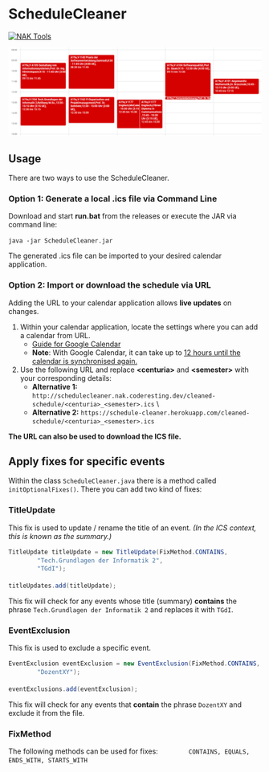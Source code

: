 # ScheduleCleaner

[![NAK Tools](https://img.shields.io/badge/NAK%20Tools-member-blue)](https://nak.coderesting.dev/)

![Comparison](comparison.gif)

## Usage
There are two ways to use the ScheduleCleaner.

### Option 1: Generate a local .ics file via Command Line
Download and start **run.bat** from the releases or execute the JAR via command line:

`java -jar ScheduleCleaner.jar`

The generated .ics file can be imported to your desired calendar application.

### Option 2: Import or download the schedule via URL
Adding the URL to your calendar application allows **live updates** on changes.

1. Within your calendar application, locate the settings where you can add a calendar from URL. <br>
   - [Guide for Google Calendar](https://support.google.com/calendar/answer/37100#:~:text=Use%20a%20link%20to%20add%20a%20public%20calendar)
   - **Note**: With Google Calendar, it can take up to [12 hours until the calendar is synchronised again.](https://support.google.com/calendar/answer/37100?hl=en&ref_topic=1672445/#:~:text=It%20might%20take%20up%20to%2012%20hours%20for%20changes%20to%20show%20in%20your%20Google%20Calendar.)
2. Use the following URL and replace **\<centuria\>** and **\<semester\>** with your corresponding details: <br>
   - **Alternative 1:** `http://schedulecleaner.nak.coderesting.dev/cleaned-schedule/<centuria>_<semester>.ics` \
   - **Alternative 2:**
`https://schedule-cleaner.herokuapp.com/cleaned-schedule/<centuria>_<semester>.ics`

**The URL can also be used to download the ICS file.**


## Apply fixes for specific events
Within the class `ScheduleCleaner.java` there is a method called `initOptionalFixes()`.
There you can add two kind of fixes:

### TitleUpdate
This fix is used to update / rename the title of an event. _(In the ICS context, this is known as the summary.)_

```java
TitleUpdate titleUpdate = new TitleUpdate(FixMethod.CONTAINS,
        "Tech.Grundlagen der Informatik 2",
        "TGdI");
        
titleUpdates.add(titleUpdate);
```

This fix will check for any events whose title (summary) **contains** the phrase `Tech.Grundlagen der Informatik 2` and replaces it with `TGdI`.

### EventExclusion
This fix is used to exclude a specific event.

```java
EventExclusion eventExclusion = new EventExclusion(FixMethod.CONTAINS,
        "DozentXY");
        
eventExclusions.add(eventExclusion);
```

This fix will check for any events that **contain** the phrase `DozentXY` and exclude it from the file.


### FixMethod
The following methods can be used for fixes:
``        CONTAINS, EQUALS, ENDS_WITH, STARTS_WITH``
